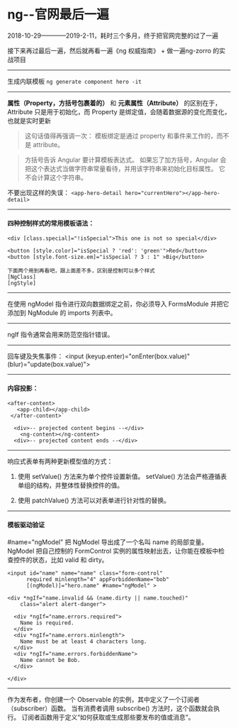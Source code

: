 # ng--官网最后一遍

2018-10-29————2019-2-11，耗时三个多月，终于把官网完整的过了一遍

接下来再过最后一遍，然后就再看一遍《ng 权威指南》 + 做一遍ng-zorro 的实战项目

***
生成内联模板
`ng generate component hero -it`

***
**属性（Property，方括号包裹着的）** 和  **元素属性（Attribute）** 的区别在于，Attribute 只是用于初始化，而 Property 是绑定值，会随着数据源的变化而变化，也就是实时更新
> 这句话值得再强调一次： 模板绑定是通过 property 和事件来工作的，而不是 attribute。

> 方括号告诉 Angular 要计算模板表达式。 如果忘了加方括号，Angular 会把这个表达式当做字符串常量看待，并用该字符串来初始化目标属性。 它不会计算这个字符串。

不要出现这样的失误：
`<app-hero-detail hero="currentHero"></app-hero-detail>`

***
#### 四种控制样式的常用模板语法：
```
<div [class.special]="!isSpecial">This one is not so special</div>

<button [style.color]="isSpecial ? 'red': 'green'">Red</button>   
<button [style.font-size.em]="isSpecial ? 3 : 1" >Big</button>

下面两个用到再看吧，跟上面差不多，区别是控制可以多个样式
[NgClass]
[ngStyle]
```

***
在使用 ngModel 指令进行双向数据绑定之前，你必须导入 FormsModule 并把它添加到 NgModule 的 imports 列表中。

***
ngIf 指令通常会用来防范空指针错误。

***
回车键及失焦事件： <input (keyup.enter)="onEnter(box.value)"  (blur)="update(box.value)">

***
#### 内容投影： 
```
<after-content>
   <app-child></app-child>
 </after-content>`
 
  <div>-- projected content begins --</div>
    <ng-content></ng-content>
  <div>-- projected content ends --</div>
```

***
响应式表单有两种更新模型值的方式：<br/>

1. 使用 setValue() 方法来为单个控件设置新值。 setValue() 方法会严格遵循表单组的结构，并整体性替换控件的值。

2. 使用 patchValue() 方法可以对表单进行针对性的替换。

***
#### 模板驱动验证
#name="ngModel" 把 NgModel 导出成了一个名叫 name 的局部变量。NgModel 把自己控制的 FormControl 实例的属性映射出去，让你能在模板中检查控件的状态，比如 valid 和 dirty。
```
<input id="name" name="name" class="form-control"
      required minlength="4" appForbiddenName="bob"
      [(ngModel)]="hero.name" #name="ngModel" >

<div *ngIf="name.invalid && (name.dirty || name.touched)"
    class="alert alert-danger">

  <div *ngIf="name.errors.required">
    Name is required.
  </div>
  <div *ngIf="name.errors.minlength">
    Name must be at least 4 characters long.
  </div>
  <div *ngIf="name.errors.forbiddenName">
    Name cannot be Bob.
  </div>

</div>
```

***
作为发布者，你创建一个 Observable 的实例，其中定义了一个订阅者（subscriber）函数。 当有消费者调用 subscribe() 方法时，这个函数就会执行。 订阅者函数用于定义“如何获取或生成那些要发布的值或消息”。
